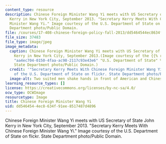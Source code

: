 ```yaml
---
content_type: resource
description: Chinese Foreign Minister Wang Yi meets with US Secretary of State John
  Kerry in New York City, September 2013. "Secretary Kerry Meets With Chinese Foreign
  Minister Wang Yi." Image courtesy of the U.S. Department of State on flickr. State
  Department photo/Public Domain.
file: /courses/17-408-chinese-foreign-policy-fall-2013/dd5464544ec8634f91ee8517487d4896_17-408f13-th.jpg
file_size: 37483
file_type: image/jpeg
image_metadata:
  caption: Chinese Foreign Minister Wang Yi meets with US Secretary of State John
    Kerry in New York City, September 2013.(Image courtesy of the {{% resource_link
    "aa4ec704-0150-4faa-ac98-2117c93e43e6" "U.S. Department of State" %}} on flickr.
    State Department photo/Public Domain.)
  credit: '"Secretary Kerry Meets With Chinese Foreign Minister Wang Yi." Image courtesy
    of the U.S. Department of State on flickr. State Department photo/Public Domain.'
  image-alt: Two suited men shake hands in front of American and Chinese flags.
learning_resource_types: []
license: https://creativecommons.org/licenses/by-nc-sa/4.0/
ocw_type: OCWImage
resourcetype: Image
title: Chinese Foreign Minister Wang Yi
uid: dd546454-4ec8-634f-91ee-8517487d4896
---
```

Chinese Foreign Minister Wang Yi meets with US Secretary of State John Kerry in New York City, September 2013. "Secretary Kerry Meets With Chinese Foreign Minister Wang Yi." Image courtesy of the U.S. Department of State on flickr. State Department photo/Public Domain.